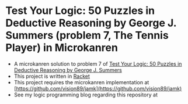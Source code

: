 # Test Your Logic: 50 Puzzles in Deductive Reasoning by George J. Summers (problem 7, The Tennis Player) in Microkanren
* A microkanren solution to problem 7 of [Test Your Logic: 50 Puzzles in Deductive Reasoning by George J. Summers](https://books.google.com/books/about/Test_Your_Logic.html?id=qZhXj_WP3i4C)
* This project is written in [Racket](https://racket-lang.org/)
* This project requires the microkanren implementation at [https://github.com/vision89/jamk](https://github.com/vision89/jamk)
* See my logic programming blog regarding this repository at []()

